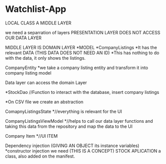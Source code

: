 # Watchlist-App
LOCAL CLASS A MIDDLE LAYER

we need a separration of layers
PRESENTATION LAYER DOES NOT ACCESS OUR DATA LAYER

MIDDLE LAYER IS DOMAIN LAYER 
    *MODEL
       *CompanyListings
        *It has the relevant DATA (THIS DATA DOES NOT NEED AN ID)
        *This has nothing to do with the data, it only shows the listings.

CompanyEntity 
    *we take a company listing entity and transform it into company listing model

Data layer can access the domain Layer 

*StockDao //Function to interact with the database, insert company listings

*On CSV file we create an abstraction 






ComapnyListingsState 
    *//everything is relevant for the UI

CompanyListingsViewModel
    *//helps to call our data layer functions and taking this data from the repository and map the data to the UI

Company Item
    *//UI ITEM


Dependency injection (GIVING AN OBJECT its instance variables)
    *constructor injection we need (THIS IS A CONCEPT)
    STOCK APLICATION a class, also added on the manifest. 